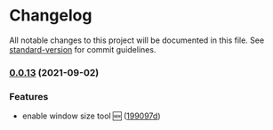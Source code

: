 # Changelog

All notable changes to this project will be documented in this file. See [standard-version](https://github.com/conventional-changelog/standard-version) for commit guidelines.

### [0.0.13](https://github.com/IBM/spm-ui-upgrade-helper/compare/v0.0.12...v0.0.13) (2021-09-02)


### Features

* enable window size tool 🆕 ([199097d](https://github.com/IBM/spm-ui-upgrade-helper/commit/199097dba9f2207b71b68b9954496c92b58a1bc0))
